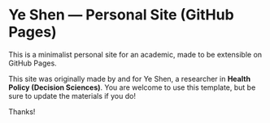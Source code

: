 # Ye Shen — Personal Site (GitHub Pages)

This is a minimalist personal site for an academic, made to be extensible on GitHub Pages. 

This site was originally made by and for Ye Shen, a researcher in **Health Policy (Decision Sciences)**. 
You are welcome to use this template, but be sure to update the materials if you do!

Thanks!

